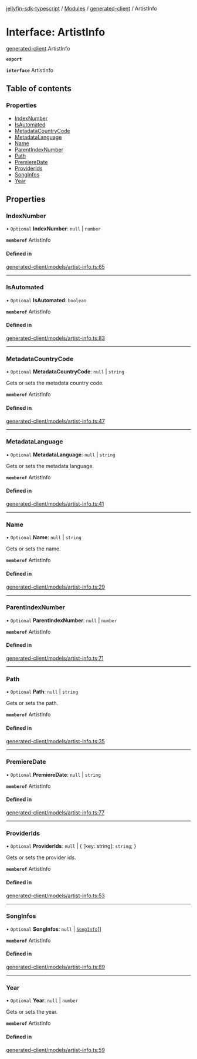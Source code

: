 [jellyfin-sdk-typescript](../README.md) / [Modules](../modules.md) / [generated-client](../modules/generated_client.md) / ArtistInfo

# Interface: ArtistInfo

[generated-client](../modules/generated_client.md).ArtistInfo

**`export`**

**`interface`** ArtistInfo

## Table of contents

### Properties

- [IndexNumber](generated_client.ArtistInfo.md#indexnumber)
- [IsAutomated](generated_client.ArtistInfo.md#isautomated)
- [MetadataCountryCode](generated_client.ArtistInfo.md#metadatacountrycode)
- [MetadataLanguage](generated_client.ArtistInfo.md#metadatalanguage)
- [Name](generated_client.ArtistInfo.md#name)
- [ParentIndexNumber](generated_client.ArtistInfo.md#parentindexnumber)
- [Path](generated_client.ArtistInfo.md#path)
- [PremiereDate](generated_client.ArtistInfo.md#premieredate)
- [ProviderIds](generated_client.ArtistInfo.md#providerids)
- [SongInfos](generated_client.ArtistInfo.md#songinfos)
- [Year](generated_client.ArtistInfo.md#year)

## Properties

### IndexNumber

• `Optional` **IndexNumber**: ``null`` \| `number`

**`memberof`** ArtistInfo

#### Defined in

[generated-client/models/artist-info.ts:65](https://github.com/thornbill/jellyfin-sdk-typescript/blob/46678c1/src/generated-client/models/artist-info.ts#L65)

___

### IsAutomated

• `Optional` **IsAutomated**: `boolean`

**`memberof`** ArtistInfo

#### Defined in

[generated-client/models/artist-info.ts:83](https://github.com/thornbill/jellyfin-sdk-typescript/blob/46678c1/src/generated-client/models/artist-info.ts#L83)

___

### MetadataCountryCode

• `Optional` **MetadataCountryCode**: ``null`` \| `string`

Gets or sets the metadata country code.

**`memberof`** ArtistInfo

#### Defined in

[generated-client/models/artist-info.ts:47](https://github.com/thornbill/jellyfin-sdk-typescript/blob/46678c1/src/generated-client/models/artist-info.ts#L47)

___

### MetadataLanguage

• `Optional` **MetadataLanguage**: ``null`` \| `string`

Gets or sets the metadata language.

**`memberof`** ArtistInfo

#### Defined in

[generated-client/models/artist-info.ts:41](https://github.com/thornbill/jellyfin-sdk-typescript/blob/46678c1/src/generated-client/models/artist-info.ts#L41)

___

### Name

• `Optional` **Name**: ``null`` \| `string`

Gets or sets the name.

**`memberof`** ArtistInfo

#### Defined in

[generated-client/models/artist-info.ts:29](https://github.com/thornbill/jellyfin-sdk-typescript/blob/46678c1/src/generated-client/models/artist-info.ts#L29)

___

### ParentIndexNumber

• `Optional` **ParentIndexNumber**: ``null`` \| `number`

**`memberof`** ArtistInfo

#### Defined in

[generated-client/models/artist-info.ts:71](https://github.com/thornbill/jellyfin-sdk-typescript/blob/46678c1/src/generated-client/models/artist-info.ts#L71)

___

### Path

• `Optional` **Path**: ``null`` \| `string`

Gets or sets the path.

**`memberof`** ArtistInfo

#### Defined in

[generated-client/models/artist-info.ts:35](https://github.com/thornbill/jellyfin-sdk-typescript/blob/46678c1/src/generated-client/models/artist-info.ts#L35)

___

### PremiereDate

• `Optional` **PremiereDate**: ``null`` \| `string`

**`memberof`** ArtistInfo

#### Defined in

[generated-client/models/artist-info.ts:77](https://github.com/thornbill/jellyfin-sdk-typescript/blob/46678c1/src/generated-client/models/artist-info.ts#L77)

___

### ProviderIds

• `Optional` **ProviderIds**: ``null`` \| { [key: string]: `string`;  }

Gets or sets the provider ids.

**`memberof`** ArtistInfo

#### Defined in

[generated-client/models/artist-info.ts:53](https://github.com/thornbill/jellyfin-sdk-typescript/blob/46678c1/src/generated-client/models/artist-info.ts#L53)

___

### SongInfos

• `Optional` **SongInfos**: ``null`` \| [`SongInfo`](generated_client.SongInfo.md)[]

**`memberof`** ArtistInfo

#### Defined in

[generated-client/models/artist-info.ts:89](https://github.com/thornbill/jellyfin-sdk-typescript/blob/46678c1/src/generated-client/models/artist-info.ts#L89)

___

### Year

• `Optional` **Year**: ``null`` \| `number`

Gets or sets the year.

**`memberof`** ArtistInfo

#### Defined in

[generated-client/models/artist-info.ts:59](https://github.com/thornbill/jellyfin-sdk-typescript/blob/46678c1/src/generated-client/models/artist-info.ts#L59)
